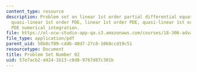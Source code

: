 ```yaml
---
content_type: resource
description: Problem set on linear 1st order partial differential equations (PDE),
  quasi-linear 1st order PDE, linear 1st order PDE, quasi-linear 1st order PDE, and
  PDE numerical integration.
file: https://ol-ocw-studio-app-qa.s3.amazonaws.com/courses/18-306-advanced-partial-differential-equations-with-applications-fall-2009/57e7acb2d4241b13c0d89767d87c301b_MIT18_306f09_pset02_ProblemSet200902.pdf
file_type: application/pdf
parent_uid: 58b8cf09-cddb-40d7-27c8-1068ccd19c51
resourcetype: Document
title: Problem Set Number 02
uid: 57e7acb2-d424-1b13-c0d8-9767d87c301b
---
```

